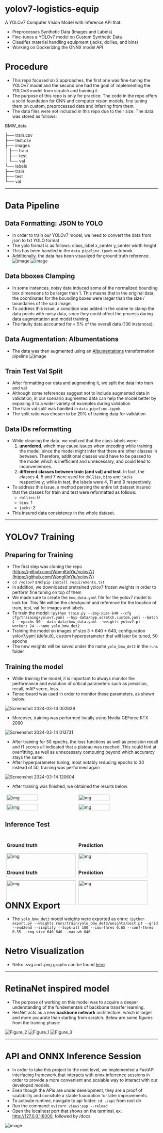 # yolov7-logistics-equip

A YOLOv7 Computer Vision Model with Inference API that:
- Preprocesses Synthetic Data (Images and Labels)
- Fine-tunes a YOLOv7 model on Custom Synthetic Data
- Classifes material handling equipment (jacks, dollies, and bins)
- Working on Dockerizing the ONNX model API 

# Procedure

- This repo focused on 2 approaches, the first one was fine-tuning the YOLOv7 model and the second one had the goal of implementing the YOLOv3 model from scratch and training it.
- The purpose of this repo is only for practice. The code in the repo offers a solid foundation for CNN and computer vision models, fine tuning them on custom, preprocessed data and inferring from them.
- The data files were not included in this repo due to their size. The data was stored as follows:

BMW_data

├── train.csv  
├── test.csv  
├── images  
│   ├── train  
│   ├── test  
│   └── val  
└── labels  
  ├── train  
  ├── test  
  └── val  

---

# Data Pipeline

## Data Formatting: JSON to YOLO

- In order to train our YOLOv7 model, we need to convert the data from json to txt YOLO format
- The yolo format is as follows: class_label x_center y_center width height
- This has been handled in the `data_pipeline.ipynb` notebook.
- Additionally, the data has been visualized for ground truth reference.
  ![image](https://github.com/ka-9/yolov7-logistics-equip/assets/99538511/177347be-e310-47ef-bebe-87a2ddbed948)
  ![image](https://github.com/ka-9/yolov7-logistics-equip/assets/99538511/dfc91345-0b3d-4d36-b0e2-3a7b3961066d)

## Data bboxes Clamping

- In some instances, noisy data induced some of the normalized bounding box dimensions to be larger than 1. This means that in the original data, the coordinates for the bounding boxes were larger than the size / boundaries of the said image.
- To address this issue, a condition was added in the codee to clamp the data points with noisy data, since they could affect the process during data augmentation and model training.
- The faulty data accounted for < 5% of the overall data (136 instances).

## Data Augmentation: Albumentations

- The data was then augmented using an [Albumentations](https://albumentations.ai/docs/getting_started/) transformation pipeline
  ![image](https://github.com/ka-9/yolov7-logistics-equip/assets/99538511/87b7522b-6eed-40d0-a686-dcd9e21d648a)

## Train Test Val Split

- After formatting our data and augmenting it, we split the data into train and val
- Although some references suggest not to include augmented data in validation, in our scenario augmented data can help the model better by exposing it to a wider variety of examples during validation
- The train val split was handled in `data_pipeline.ipynb`
- The split ratio was chosen to be 20% of training data for validation

## Data IDs reformatting

- While cleaning the data, we realized that the class labels were:
  1. **unordered**, which may cause issues when encoding while training the model, since the model might infer that there are other classes in between. Therefore, additional classes wuld have to be passed to the model which is inefficient and unnecessary, and could lead to inconveniences.
  2. **different classes between train (and val) and test**. In fact, the classes 4, 5 and 7 were used for `dollies`, `bins` and `jacks` respectively; while in test, the labels were 4, 11 and 9 respectively.
- To address this issue, a method parsing the entire txt dataset insured that the classes for train and test were reformatted as follows:
  - `dollies`: 0
  - `bins`: 1
  - `jacks`: 2
- This insured data consistency in the whole dataset.

---

# YOLOv7 Training

## Preparing for Training

- The first step was cloning the repo [https://github.com/WongKinYiu/yolov7/](https://github.com/WongKinYiu/yolov7/)
- `cd /yolov7` and `pip install requirements.txt`
- In addition, we downloaded pretrained yolov7 frozen weights in order to perform fine tuning on top of them
- We made sure to create the `bmw_data.yaml` file for the yolov7 model to look for. This file will be the checkpoint and reference for the location of train, test, val for images and labels.
- To train the model: `!python train.py --img-size 640 --cfg cfg/training/yolov7.yaml --hyp data/hyp.scratch.custom.yaml --batch 4 --epochs 50 --data data/bmw_data.yaml --weights yolov7.pt --workers 24 --name yolo_bmw_det2`
- Training the model on images of size 3 * 640 * 640, configuration yolov7.yaml (default), custom hyperparameter that will later be tuned, 50 epochs
- The new weights will be saved under the name `yolo_bmw_det2` in the `runs` folder

## Training the model

- While training the model, it is important to always monitor the performance and evolution of critical parameters such as precision, recall, mAP score, loss.
- Tensorboard was used in order to monitor these parameters, as shown below:

![Screenshot 2024-03-14 002629](https://github.com/ka-9/yolov7-logistics-equip/assets/99538511/f89e3253-fde5-430c-8d81-5d16401671ba)

- Moreover, training was performed locally using Nvidia GEForce RTX 2060

![Screenshot 2024-03-14 013731](https://github.com/ka-9/yolov7-logistics-equip/assets/99538511/dd685f54-a04c-46d7-9604-0cc434e3edb3)

- After training for 50 epochs, the loss functions as well as precision recall and f1 scores all indicated that a plateau was reached. This could hint at overfitting, as well as unnecessary computing beyond which accurarcy stays the same.
- After hyperparameter tuning, most notably reducing epochs to 30 instead of 50, training was performed again

![Screenshot 2024-03-14 120604](https://github.com/ka-9/yolov7-logistics-equip/assets/99538511/42c850c8-1fb8-44d0-a53f-0b77ce1da4d0)

- After training was finished, we obtained the results below:

<div style="display:flex; flex-wrap:wrap;">
    <img src="https://github.com/ka-9/yolov7-logistics-equip/blob/main/yolov7/runs/train/yolo_bmw_det3/F1_curve.png" alt="img" style="width:45%; margin:5px;">
    <img src="https://github.com/ka-9/yolov7-logistics-equip/blob/main/yolov7/runs/train/yolo_bmw_det3/P_curve.png" alt="img" style="width:45%; margin:5px;">
    <img src="https://github.com/ka-9/yolov7-logistics-equip/blob/main/yolov7/runs/train/yolo_bmw_det3/R_curve.png" alt="img" style="width:45%; margin:5px;">
    <img src="https://github.com/ka-9/yolov7-logistics-equip/blob/main/yolov7/runs/train/yolo_bmw_det3/results.png" alt="img" style="width:45%; margin:5px;">
</div>

## Inference Test

<div style="display:flex; flex-wrap:wrap;">
    <div style="width:45%; margin:5px;">
        <h3>Ground truth</h3>
        <img src="https://github.com/ka-9/yolov7-logistics-equip/blob/main/yolov7/runs/train/yolo_bmw_det3/test_batch2_labels.jpg" alt="img" style="width:100%;">
    </div>
    <div style="width:45%; margin:5px;">
        <h3>Prediction</h3>
        <img src="https://github.com/ka-9/yolov7-logistics-equip/blob/main/yolov7/runs/train/yolo_bmw_det3/test_batch2_pred.jpg" alt="img" style="width:100%;">
    </div>
    <div style="width:45%; margin:5px;">
        <h3>Ground truth</h3>
        <img src="https://github.com/ka-9/yolov7-logistics-equip/blob/main/yolov7/runs/train/yolo_bmw_det3/test_batch0_labels.jpg" alt="img" style="width:100%;">
    </div>
    <div style="width:45%; margin:5px;">
        <h3>Prediction</h3>
        <img src="https://github.com/ka-9/yolov7-logistics-equip/blob/main/yolov7/runs/train/yolo_bmw_det3/test_batch0_pred.jpg" alt="img" style="width:100%;">
    </div>
</div>


# ONNX Export

- The `yolo_bmw_det3` model weights were exported as onnx: `!python export.py --weights runs/train/yolo_bmw_det3/weights/best.pt --grid --end2end --simplify --topk-all 100 --iou-thres 0.65 --conf-thres 0.35 --img-size 640 640 --max-wh 640`

# Netro Visualization

- Netro .svg and .png graphs can be found [here](https://github.com/ka-9/yolov7-logistics-equip/blob/main/netron/best.onnx.png)

---

# RetinaNet inspired model

- The purpose of working on this model was to acquire a deeper understanding of the fundementals of backbone transfer learning.
- ResNet acts as a new **backbone network** architecture, which is larger and more accurate than starting from scratch.
  Below are some figures from the training phase:

![Figure_2](https://github.com/ka-9/yolov7-logistics-equip/assets/99538511/c057c5a6-5dea-4f02-8686-29a64a9533fc)
![Figure_1](https://github.com/ka-9/yolov7-logistics-equip/assets/99538511/993fad8c-2bc8-4b49-9f22-b20269cb65b3)
![Figure_3](https://github.com/ka-9/yolov7-logistics-equip/assets/99538511/304098c7-be98-4094-98eb-0aa82d6f3c54)

---

# API and ONNX Inference Session

- In order to take this project to the next level, we implemented a FastAPI interfacing framework that interacts with onnx inferrence sessions in order to provide a more convenient and scalable way to interact with our developed models.
- Even though the APIs are under development, they are a proof of scalability and consitute a stable foundation for later improvements.
- To activate runtime, navigate to api folder: `cd ./api` from root dir
- Run the command: `uvicorn views:app --reload`
- Open the localhost port that shows on the terminal, ex. http://127.0.0.1:8000, followed by /docs

![image](https://github.com/ka-9/yolov7-logistics-equip/assets/99538511/0e488598-ad4d-4eb2-aa98-fb1aa9e2f6b4)
